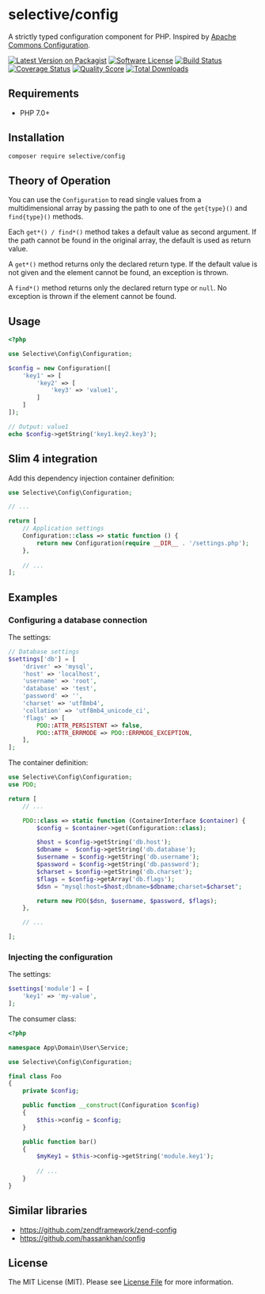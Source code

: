 # selective/config

A strictly typed configuration component for PHP. Inspired by [Apache Commons Configuration](https://commons.apache.org/proper/commons-configuration/).

[![Latest Version on Packagist](https://img.shields.io/github/release/selective-php/config.svg?style=flat-square)](https://packagist.org/packages/selective/config)
[![Software License](https://img.shields.io/badge/license-MIT-brightgreen.svg?style=flat-square)](LICENSE.md)
[![Build Status](https://img.shields.io/travis/selective-php/config/master.svg?style=flat-square)](https://travis-ci.org/selective-php/config)
[![Coverage Status](https://img.shields.io/scrutinizer/coverage/g/selective-php/config.svg?style=flat-square)](https://scrutinizer-ci.com/g/selective-php/config/code-structure)
[![Quality Score](https://img.shields.io/scrutinizer/quality/g/selective-php/config.svg?style=flat-square)](https://scrutinizer-ci.com/g/selective-php/config/?branch=master)
[![Total Downloads](https://img.shields.io/packagist/dt/selective/config.svg?style=flat-square)](https://packagist.org/packages/selective/config/stats)


## Requirements

* PHP 7.0+

## Installation

```bash
composer require selective/config
```

## Theory of Operation

You can use the `Configuration` to read single values from a multidimensional 
array by passing the path to one of the `get{type}()` and `find{type}()` methods. 

Each `get*() / find*()` method takes a default value as second argument.
If the path cannot be found in the original array, the default is used as return value.

A `get*()` method returns only the declared return type. 
If the default value is not given and the element cannot be found, an exception is thrown.

A `find*()` method returns only the declared return type or `null`. 
No exception is thrown if the element cannot be found.

## Usage

```php
<?php

use Selective\Config\Configuration;

$config = new Configuration([
    'key1' => [
        'key2' => [
            'key3' => 'value1',
        ]
    ]
]);

// Output: value1
echo $config->getString('key1.key2.key3');
```

## Slim 4 integration

Add this dependency injection container definition:

```php
use Selective\Config\Configuration;

// ...

return [
    // Application settings
    Configuration::class => static function () {
        return new Configuration(require __DIR__ . '/settings.php');
    },
    
    // ...
];
```

## Examples

### Configuring a database connection

The settings:

```php
// Database settings
$settings['db'] = [
    'driver' => 'mysql',
    'host' => 'localhost',
    'username' => 'root',
    'database' => 'test',
    'password' => '',
    'charset' => 'utf8mb4',
    'collation' => 'utf8mb4_unicode_ci',
    'flags' => [
        PDO::ATTR_PERSISTENT => false,
        PDO::ATTR_ERRMODE => PDO::ERRMODE_EXCEPTION,
    ],
];
```

The container definition:

```php
use Selective\Config\Configuration;
use PDO;

return [
    // ...

    PDO::class => static function (ContainerInterface $container) {
        $config = $container->get(Configuration::class);

        $host = $config->getString('db.host');
        $dbname =  $config->getString('db.database');
        $username = $config->getString('db.username');
        $password = $config->getString('db.password');
        $charset = $config->getString('db.charset');
        $flags = $config->getArray('db.flags');
        $dsn = "mysql:host=$host;dbname=$dbname;charset=$charset";

        return new PDO($dsn, $username, $password, $flags);
    },

    // ...

];
```

### Injecting the configuration

The settings:

```php
$settings['module'] = [
    'key1' => 'my-value',
];
```

The consumer class:

```php
<?php

namespace App\Domain\User\Service;

use Selective\Config\Configuration;

final class Foo
{
    private $config;

    public function __construct(Configuration $config)
    {
        $this->config = $config;
    }

    public function bar()
    {
        $myKey1 = $this->config->getString('module.key1');
        
        // ...
    }
}

```

## Similar libraries

* https://github.com/zendframework/zend-config
* https://github.com/hassankhan/config

## License

The MIT License (MIT). Please see [License File](LICENSE) for more information.
